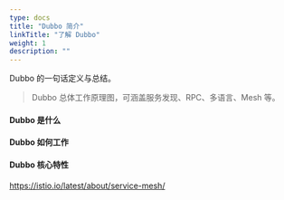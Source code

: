 ```yaml
---
type: docs
title: "Dubbo 简介"
linkTitle: "了解 Dubbo"
weight: 1
description: ""
---
```


Dubbo 的一句话定义与总结。

> Dubbo 总体工作原理图，可涵盖服务发现、RPC、多语言、Mesh 等。

#### Dubbo 是什么


#### Dubbo 如何工作

#### Dubbo 核心特性
https://istio.io/latest/about/service-mesh/